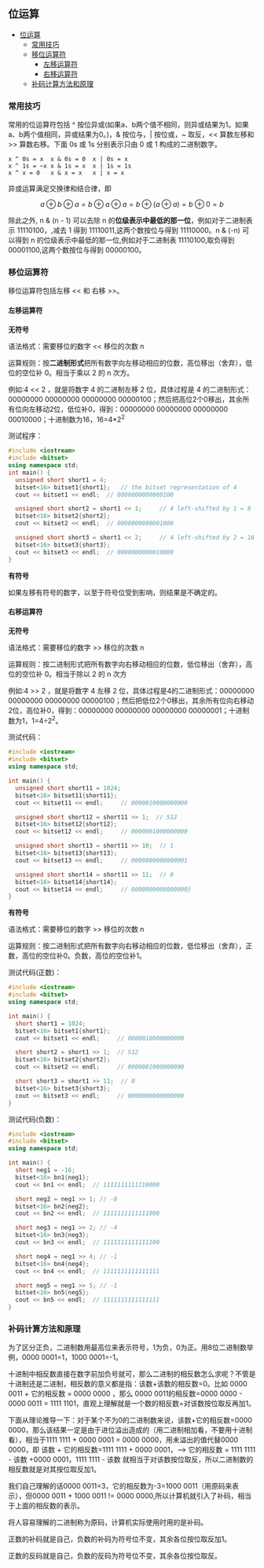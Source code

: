 ## 位运算

<!-- TOC -->

- [位运算](#位运算)
  - [常用技巧](#常用技巧)
  - [移位运算符](#移位运算符)
    - [左移运算符](#左移运算符)
    - [右移运算符](#右移运算符)
  - [补码计算方法和原理](#补码计算方法和原理)

<!-- /TOC -->

### 常用技巧

常用的位运算符包括 ^ 按位异或(如果a、b两个值不相同，则异或结果为1。如果a、b两个值相同，异或结果为0。)，& 按位与，| 按位或，~ 取反，<< 算数左移和 >> 算数右移。下面 0s 或 1s 分别表示只由 0 或 1 构成的二进制数字。

```
x ^ 0s = x  x & 0s = 0  x | 0s = x
x ^ 1s = ~x x & 1s = x  x | 1s = 1s
x ^ x = 0   x & x = x   x | x = x
```

异或运算满足交换律和结合律，即 

$$
a \oplus b \oplus a=b \oplus a \oplus a=b \oplus (a \oplus a)=b \oplus0=b
$$

除此之外, n & (n - 1) 可以去除 n 的**位级表示中最低的那一位**，例如对于二进制表示 11110100，,减去 1 得到 11110011,这两个数按位与得到 11110000。n & (-n) 可以得到 n 的位级表示中最低的那一位,例如对于二进制表 11110100,取负得到 00001100,这两个数按位与得到 00000100。

### 移位运算符

移位运算符包括左移 << 和 右移 >>。

#### 左移运算符

**无符号**

语法格式：需要移位的数字 << 移位的次数 n

运算规则：按**二进制形式**把所有数字向左移动相应的位数，高位移出（舍弃），低位的空位补 0。相当于乘以 2 的 n 次方。

例如:4 << 2 ，就是将数字 4 的二进制左移 2 位，具体过程是 4 的二进制形式：00000000 00000000 00000000 00000100；然后把高位2个0移出，其余所有位向左移动2位，低位补0，得到：00000000 00000000 00000000 00010000；十进制数为16，16=4*2<sup>2</sup>

测试程序：

```c++
#include <iostream>
#include <bitset>
using namespace std;
int main() {
  unsigned short short1 = 4;    
  bitset<16> bitset1{short1};   // the bitset representation of 4
  cout << bitset1 << endl;  // 0000000000000100

  unsigned short short2 = short1 << 1;     // 4 left-shifted by 1 = 8
  bitset<16> bitset2{short2};
  cout << bitset2 << endl;  // 0000000000001000

  unsigned short short3 = short1 << 2;     // 4 left-shifted by 2 = 16
  bitset<16> bitset3{short3};
  cout << bitset3 << endl;  // 0000000000010000
}
```

**有符号**

如果左移有符号的数字，以至于符号位受到影响，则结果是不确定的。

#### 右移运算符

**无符号**

语法格式：需要移位的数字 >> 移位的次数 n

运算规则：按二进制形式把所有数字向右移动相应的位数，低位移出（舍弃），高位的空位补 0。相当于除以 2 的 n 次方

例如:4 >> 2 ，就是将数字 4 左移 2 位，具体过程是4的二进制形式：00000000 00000000 00000000 00000100；然后把低位2个0移出，其余所有位向右移动2位，高位补0，得到：00000000 00000000 00000000 00000001；十进制数为1，1=4÷2<sup>2</sup>。

测试代码：

```c++
#include <iostream>
#include <bitset>
using namespace std;

int main() {
  unsigned short short11 = 1024;
  bitset<16> bitset11{short11};
  cout << bitset11 << endl;     // 0000010000000000

  unsigned short short12 = short11 >> 1;  // 512
  bitset<16> bitset12{short12};
  cout << bitset12 << endl;     // 0000001000000000

  unsigned short short13 = short11 >> 10;  // 1
  bitset<16> bitset13{short13};
  cout << bitset13 << endl;     // 0000000000000001

  unsigned short short14 = short11 >> 11;  // 0
  bitset<16> bitset14{short14};
  cout << bitset14 << endl;     // 0000000000000000}
}
```

**有符号**

语法格式：需要移位的数字 >> 移位的次数 n

运算规则：按二进制形式把所有数字向右移动相应的位数，低位移出（舍弃），正数，高位的空位补0。负数，高位的空位补1。

测试代码(正数)：

```c++
#include <iostream>
#include <bitset>
using namespace std;

int main() {
  short short1 = 1024;
  bitset<16> bitset1{short1};
  cout << bitset1 << endl;     // 0000010000000000

  short short2 = short1 >> 1;  // 512
  bitset<16> bitset2{short2};
  cout << bitset2 << endl;     // 0000001000000000

  short short3 = short1 >> 11;  // 0
  bitset<16> bitset3{short3};   
  cout << bitset3 << endl;     // 0000000000000000
}
```

测试代码(负数)：

```c++
#include <iostream>
#include <bitset>
using namespace std;

int main() {
  short neg1 = -16;
  bitset<16> bn1{neg1};
  cout << bn1 << endl;  // 1111111111110000

  short neg2 = neg1 >> 1; // -8
  bitset<16> bn2{neg2};
  cout << bn2 << endl;  // 1111111111111000

  short neg3 = neg1 >> 2; // -4
  bitset<16> bn3{neg3};
  cout << bn3 << endl;  // 1111111111111100

  short neg4 = neg1 >> 4; // -1
  bitset<16> bn4{neg4};    
  cout << bn4 << endl;  // 1111111111111111

  short neg5 = neg1 >> 5; // -1 
  bitset<16> bn5{neg5};    
  cout << bn5 << endl;  // 1111111111111111
}
```

### 补码计算方法和原理

为了区分正负，二进制数用最高位来表示符号，1为负，0为正。用8位二进制数举例，0000 0001=1，1000 0001=-1。

十进制中相反数直接在数字前加负号就可，那么二进制的相反数怎么求呢？不管是十进制还是二进制，相反数的意义都是指：该数+该数的相反数=0。比如 0000 0011 + 它的相反数 = 0000 0000 ，那么 0000 0011的相反数=0000 0000 - 0000 0011 = 1111 1101，直观上理解就是一个数的相反数=对该数按位取反再加1。

下面从理论推导一下：对于某个不为0的二进制数来说，该数+它的相反数=0000 0000，那么该结果一定是由于进位溢出造成的（用二进制相加看，不要用十进制看），相当于1111 1111 + 0000 0001 = 0000 0000，用未溢出的值代替0000 0000，即 该数 + 它的相反数=1111 1111 + 0000 0001，-->  它的相反数 = 1111 1111 - 该数 +0000 0001，1111 1111 - 该数 就相当于对该数按位取反，所以二进制数的相反数就是对其按位取反加1。

我们自己理解的话0000 0011=3，它的相反数为-3=1000 0011（用原码来表示），但0000 0011 + 1000 0011 != 0000 0000,所以计算机就引入了补码，相当于上面的相反数的表示。

将人容易理解的二进制称为原码，计算机实际使用时用的是补码。

正数的补码就是自己，负数的补码为符号位不变，其余各位按位取反加1。

正数的反码就是自己，负数的反码为符号位不变，其余各位按位取反。
